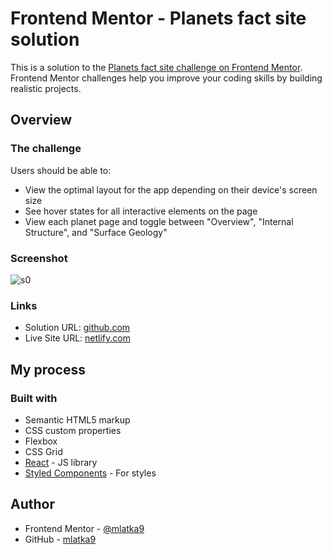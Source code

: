 # Frontend Mentor - Planets fact site solution

This is a solution to the [Planets fact site challenge on Frontend Mentor](https://www.frontendmentor.io/challenges/planets-fact-site-gazqN8w_f). Frontend Mentor challenges help you improve your coding skills by building realistic projects. 

## Overview

### The challenge

Users should be able to:

- View the optimal layout for the app depending on their device's screen size
- See hover states for all interactive elements on the page
- View each planet page and toggle between "Overview", "Internal Structure", and "Surface Geology"

### Screenshot

![s0](https://user-images.githubusercontent.com/72691985/138553911-b79d239d-12fc-4d9f-837f-7b8976d25522.PNG)


### Links

- Solution URL: [github.com](https://github.com/mlatka9/Planets-fact-site)
- Live Site URL: [netlify.com](https://reverent-galileo-799cca.netlify.app/)

## My process

### Built with

- Semantic HTML5 markup
- CSS custom properties
- Flexbox
- CSS Grid
- [React](https://reactjs.org/) - JS library
- [Styled Components](https://styled-components.com/) - For styles


## Author

- Frontend Mentor - [@mlatka9](https://www.frontendmentor.io/profile/mlatka9)
- GitHub - [mlatka9](https://github.com/mlatka9)
